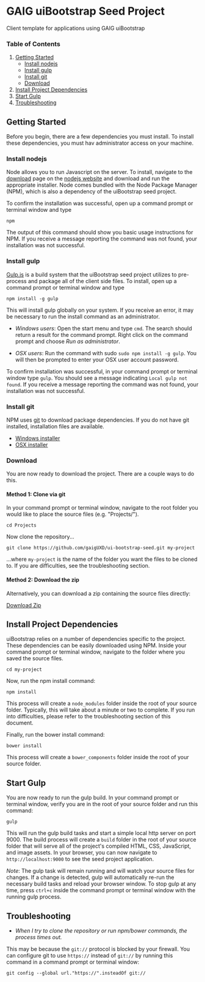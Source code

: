 # GAIG uiBootstrap Seed Project

Client template for applications using GAIG uiBootstrap

### Table of Contents
1. [Getting Started](#user-content-getting-started)
    - [Install nodejs](#user-content-install-nodejs)
    - [Install gulp](#user-content-install-gulp)
    - [Install git]($user-content-install-git)
    - [Download](#user-content-download)
1. [Install Project Dependencies](#user-content-install-project-dependencies)
1. [Start Gulp](#user-content-start-gulp)
1. [Troubleshooting](#user-content-troubleshooting)

## Getting Started

Before you begin, there are a few dependencies you must install. To install these dependencies,
you must hav administrator access on your machine.

### Install nodejs
Node allows you to run Javascript on the server. To install, navigate to
the [download](http://nodejs.org/download) page on the [nodejs website](http://nodejs.org/) and
download and run the appropriate installer. Node comes bundled with the Node Package Manager (NPM),
which is also a dependency of the uiBootstrap seed project.

To confirm the installation was successful, open up a command prompt or terminal window and type
    
    npm
    
The output of this command should show you basic usage instructions for NPM. If you receive a
message reporting the command was not found, your installation was not successful.

### Install gulp
[Gulp.js](http://gulpjs.com/) is a build system that the uiBootstrap seed project utilizes to
pre-process and package all of the client side files. To install, open up a command prompt or
terminal window and type

    npm install -g gulp
    
This will install gulp globally on your system. If you receive an error, it may be necessary to
run the install command as an administrator.

- *Windows users*: Open the start menu and type `cmd`. The search should return a result for the
command prompt. Right click on the command prompt and choose *Run as administrator*.

- *OSX users*: Run the command with sudo `sudo npm install -g gulp`. You will then be prompted
to enter your OSX user account password.

To confirm installation was successful, in your command prompt or terminal window type `gulp`. You
should see a message indicating `Local gulp not found`. If you receive a message reporting the
command was not found, your installation was not successful.

### Install git

NPM uses [git](http://git-scm.com/) to download package dependencies. If you do not have git
installed, installation files are available.

- [Windows installer](http://msysgit.github.io/)
- [OSX installer](http://sourceforge.net/projects/git-osx-installer/)

### Download
You are now ready to download the project. There are a couple ways to do this.

#### Method 1: Clone via git

In your command prompt or terminal window, navigate to the
root folder you would like to place the source files (e.g. "Projects/").

    cd Projects
    
Now clone the repository...

    git clone https://github.com/gaigUXD/ui-bootstrap-seed.git my-project
    
...where `my-project` is the name of the folder you want the files to be cloned to. If you are
difficulties, see the troubleshooting section.

#### Method 2: Download the zip

Alternatively, you can download a zip containing the source files directly:

[Download Zip](https://github.com/gaigUXD/ui-bootstrap-seed/archive/master.zip)

## Install Project Dependencies

uiBootstrap relies on a number of dependencies specific to the project. These dependencies can
be easily downloaded using NPM. Inside your command prompt or terminal window, navigate to the
folder where you saved the source files.

    cd my-project
    
Now, run the npm install command:

    npm install
    
This process will create a `node_modules` folder inside the root of your source folder. Typically,
this will take about a minute or two to complete. If you run into difficulties, please refer to the
troubleshooting section of this document.

Finally, run the bower install command:

    bower install
    
This process will create a `bower_components` folder inside the root of your source folder.

## Start Gulp

You are now ready to run the gulp build. In your command prompt or terminal window, verify you are
in the root of your source folder and run this command:

    gulp
    
This will run the gulp build tasks and start a simple local http server on port 9000. The build
process will create a `build` folder in the root of your source folder that will serve all of the
project's compiled HTML, CSS, JavaScript, and image assets. In your browser, you can now navigate
to `http://localhost:9000` to see the seed project application.

*Note*: The gulp task will remain running and will watch your source files for changes. If a change
is detected, gulp will automatically re-run the necessary build tasks and reload your browser
window. To stop gulp at any time, press `ctrl+c` inside the command prompt or terminal window with
the running gulp process.

## Troubleshooting

- *When I try to clone the repository or run npm/bower commands, the process times out.*

This may be because the `git://` protocol is blocked by your firewall. You can configure git to use
`https://` instead of `git://` by running this command in a command prompt or terminal window:

    git config --global url."https://".insteadOf git://
